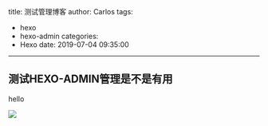 title: 测试管理博客
author: Carlos
tags:
  - hexo
  - hexo-admin
categories:
  - Hexo
date: 2019-07-04 09:35:00
---
## **测试HEXO-ADMIN管理是不是有用**


hello 


![](/uploads/hexo-uploads.png)

<!-- more -->